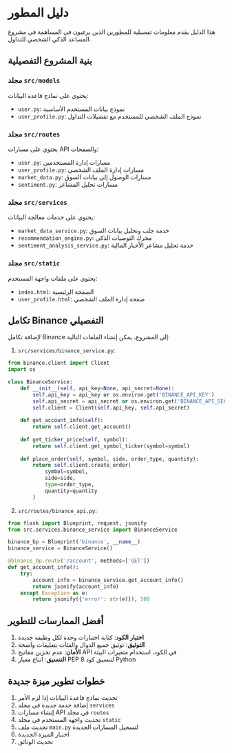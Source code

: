 # دليل المطور

هذا الدليل يقدم معلومات تفصيلية للمطورين الذين يرغبون في المساهمة في مشروع المساعد الذكي الشخصي للتداول.

## بنية المشروع التفصيلية

### مجلد `src/models`
يحتوي على نماذج قاعدة البيانات:
- `user.py`: نموذج بيانات المستخدم الأساسية
- `user_profile.py`: نموذج الملف الشخصي للمستخدم مع تفضيلات التداول

### مجلد `src/routes`
يحتوي على مسارات API والصفحات:
- `user.py`: مسارات إدارة المستخدمين
- `user_profile.py`: مسارات إدارة الملف الشخصي
- `market_data.py`: مسارات الوصول إلى بيانات السوق
- `sentiment.py`: مسارات تحليل المشاعر

### مجلد `src/services`
يحتوي على خدمات معالجة البيانات:
- `market_data_service.py`: خدمة جلب وتحليل بيانات السوق
- `recommendation_engine.py`: محرك التوصيات الذكي
- `sentiment_analysis_service.py`: خدمة تحليل مشاعر الأخبار المالية

### مجلد `src/static`
يحتوي على ملفات واجهة المستخدم:
- `index.html`: الصفحة الرئيسية
- `user_profile.html`: صفحة إدارة الملف الشخصي

## تكامل Binance التفصيلي

لإضافة تكامل Binance إلى المشروع، يمكن إنشاء الملفات التالية:

1. `src/services/binance_service.py`:
```python
from binance.client import Client
import os

class BinanceService:
    def __init__(self, api_key=None, api_secret=None):
        self.api_key = api_key or os.environ.get('BINANCE_API_KEY')
        self.api_secret = api_secret or os.environ.get('BINANCE_API_SECRET')
        self.client = Client(self.api_key, self.api_secret)
    
    def get_account_info(self):
        return self.client.get_account()
    
    def get_ticker_price(self, symbol):
        return self.client.get_symbol_ticker(symbol=symbol)
    
    def place_order(self, symbol, side, order_type, quantity):
        return self.client.create_order(
            symbol=symbol,
            side=side,
            type=order_type,
            quantity=quantity
        )
```

2. `src/routes/binance_api.py`:
```python
from flask import Blueprint, request, jsonify
from src.services.binance_service import BinanceService

binance_bp = Blueprint('binance', __name__)
binance_service = BinanceService()

@binance_bp.route('/account', methods=['GET'])
def get_account_info():
    try:
        account_info = binance_service.get_account_info()
        return jsonify(account_info)
    except Exception as e:
        return jsonify({'error': str(e)}), 500
```

## أفضل الممارسات للتطوير

1. **اختبار الكود**: كتابة اختبارات وحدة لكل وظيفة جديدة
2. **التوثيق**: توثيق جميع الدوال والفئات بتعليقات واضحة
3. **الأمان**: عدم تخزين مفاتيح API في الكود، استخدام متغيرات البيئة
4. **التنسيق**: اتباع معيار PEP 8 لتنسيق كود Python

## خطوات تطوير ميزة جديدة

1. تحديث نماذج قاعدة البيانات إذا لزم الأمر
2. إضافة خدمة جديدة في مجلد `services`
3. إنشاء مسارات API في مجلد `routes`
4. تحديث واجهة المستخدم في مجلد `static`
5. تحديث ملف `main.py` لتسجيل المسارات الجديدة
6. اختبار الميزة الجديدة
7. تحديث الوثائق
